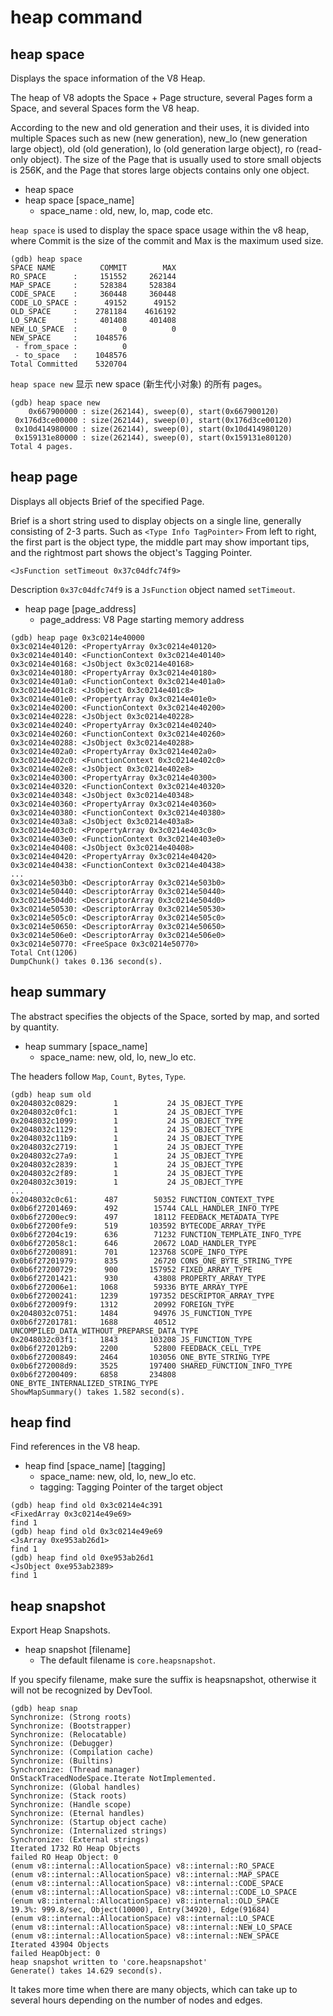 # heap command

## heap space

Displays the space information of the V8 Heap.

The heap of V8 adopts the Space + Page structure, several Pages form a Space, and several Spaces form the V8 heap.

According to the new and old generation and their uses, it is divided into multiple Spaces such as new (new generation), new_lo (new generation large object), old (old generation), lo (old generation large object), ro (read-only object). 
The size of the Page that is usually used to store small objects is 256K, and the Page that stores large objects contains only one object.

* heap space
* heap space [space_name]
     * space_name : old, new, lo, map, code etc.

`heap space` is used to display the space space usage within the v8 heap, where Commit is the size of the commit and Max is the maximum used size.
```
(gdb) heap space
SPACE NAME          COMMIT        MAX
RO_SPACE      :     151552     262144
MAP_SPACE     :     528384     528384
CODE_SPACE    :     360448     360448
CODE_LO_SPACE :      49152      49152
OLD_SPACE     :    2781184    4616192
LO_SPACE      :     401408     401408
NEW_LO_SPACE  :          0          0
NEW_SPACE     :    1048576
 - from_space :          0
 - to_space   :    1048576
Total Committed    5320704
```

`heap space new` 显示 new space (新生代小对象) 的所有 pages。
```
(gdb) heap space new
    0x667900000 : size(262144), sweep(0), start(0x667900120)
 0x176d3ce00000 : size(262144), sweep(0), start(0x176d3ce00120)
 0x10d414980000 : size(262144), sweep(0), start(0x10d414980120)
 0x159131e80000 : size(262144), sweep(0), start(0x159131e80120)
Total 4 pages.
```


## heap page
Displays all objects Brief of the specified Page.

Brief is a short string used to display objects on a single line, generally consisting of 2-3 parts.
Such as `<Type Info TagPointer>`
From left to right, the first part is the object type, the middle part may show important tips, and the rightmost part shows the object's Tagging Pointer.

````
<JsFunction setTimeout 0x37c04dfc74f9>
````
Description `0x37c04dfc74f9` is a `JsFunction` object named `setTimeout`.

* heap page [page_address]
     * page_address: V8 Page starting memory address
```
(gdb) heap page 0x3c0214e40000
0x3c0214e40120: <PropertyArray 0x3c0214e40120>
0x3c0214e40140: <FunctionContext 0x3c0214e40140>
0x3c0214e40168: <JsObject 0x3c0214e40168>
0x3c0214e40180: <PropertyArray 0x3c0214e40180>
0x3c0214e401a0: <FunctionContext 0x3c0214e401a0>
0x3c0214e401c8: <JsObject 0x3c0214e401c8>
0x3c0214e401e0: <PropertyArray 0x3c0214e401e0>
0x3c0214e40200: <FunctionContext 0x3c0214e40200>
0x3c0214e40228: <JsObject 0x3c0214e40228>
0x3c0214e40240: <PropertyArray 0x3c0214e40240>
0x3c0214e40260: <FunctionContext 0x3c0214e40260>
0x3c0214e40288: <JsObject 0x3c0214e40288>
0x3c0214e402a0: <PropertyArray 0x3c0214e402a0>
0x3c0214e402c0: <FunctionContext 0x3c0214e402c0>
0x3c0214e402e8: <JsObject 0x3c0214e402e8>
0x3c0214e40300: <PropertyArray 0x3c0214e40300>
0x3c0214e40320: <FunctionContext 0x3c0214e40320>
0x3c0214e40348: <JsObject 0x3c0214e40348>
0x3c0214e40360: <PropertyArray 0x3c0214e40360>
0x3c0214e40380: <FunctionContext 0x3c0214e40380>
0x3c0214e403a8: <JsObject 0x3c0214e403a8>
0x3c0214e403c0: <PropertyArray 0x3c0214e403c0>
0x3c0214e403e0: <FunctionContext 0x3c0214e403e0>
0x3c0214e40408: <JsObject 0x3c0214e40408>
0x3c0214e40420: <PropertyArray 0x3c0214e40420>
0x3c0214e40438: <FunctionContext 0x3c0214e40438>
...
0x3c0214e503b0: <DescriptorArray 0x3c0214e503b0>
0x3c0214e50440: <DescriptorArray 0x3c0214e50440>
0x3c0214e504d0: <DescriptorArray 0x3c0214e504d0>
0x3c0214e50530: <DescriptorArray 0x3c0214e50530>
0x3c0214e505c0: <DescriptorArray 0x3c0214e505c0>
0x3c0214e50650: <DescriptorArray 0x3c0214e50650>
0x3c0214e506e0: <DescriptorArray 0x3c0214e506e0>
0x3c0214e50770: <FreeSpace 0x3c0214e50770>
Total Cnt(1206)
DumpChunk() takes 0.136 second(s).
```


## heap summary 
The abstract specifies the objects of the Space, sorted by map, and sorted by quantity.

* heap summary [space_name]
    * space_name: new, old, lo, new_lo etc.

The headers follow `Map`, `Count`, `Bytes`, `Type`.
```
(gdb) heap sum old
0x2048032c0829:        1           24 JS_OBJECT_TYPE
0x2048032c0fc1:        1           24 JS_OBJECT_TYPE
0x2048032c1099:        1           24 JS_OBJECT_TYPE
0x2048032c1129:        1           24 JS_OBJECT_TYPE
0x2048032c11b9:        1           24 JS_OBJECT_TYPE
0x2048032c2719:        1           24 JS_OBJECT_TYPE
0x2048032c27a9:        1           24 JS_OBJECT_TYPE
0x2048032c2839:        1           24 JS_OBJECT_TYPE
0x2048032c2f89:        1           24 JS_OBJECT_TYPE
0x2048032c3019:        1           24 JS_OBJECT_TYPE
...
0x2048032c0c61:      487        50352 FUNCTION_CONTEXT_TYPE
0x0b6f27201469:      492        15744 CALL_HANDLER_INFO_TYPE
0x0b6f27200ec9:      497        18112 FEEDBACK_METADATA_TYPE
0x0b6f27200fe9:      519       103592 BYTECODE_ARRAY_TYPE
0x0b6f27204c19:      636        71232 FUNCTION_TEMPLATE_INFO_TYPE
0x0b6f272058c1:      646        20672 LOAD_HANDLER_TYPE
0x0b6f27200891:      701       123768 SCOPE_INFO_TYPE
0x0b6f27201979:      835        26720 CONS_ONE_BYTE_STRING_TYPE
0x0b6f27200729:      900       157952 FIXED_ARRAY_TYPE
0x0b6f27201421:      930        43808 PROPERTY_ARRAY_TYPE
0x0b6f272006e1:     1068        59336 BYTE_ARRAY_TYPE
0x0b6f27200241:     1239       197352 DESCRIPTOR_ARRAY_TYPE
0x0b6f272009f9:     1312        20992 FOREIGN_TYPE
0x2048032c0751:     1484        94976 JS_FUNCTION_TYPE
0x0b6f27201781:     1688        40512 UNCOMPILED_DATA_WITHOUT_PREPARSE_DATA_TYPE
0x2048032c03f1:     1843       103208 JS_FUNCTION_TYPE
0x0b6f272012b9:     2200        52800 FEEDBACK_CELL_TYPE
0x0b6f27200849:     2464       103056 ONE_BYTE_STRING_TYPE
0x0b6f272008d9:     3525       197400 SHARED_FUNCTION_INFO_TYPE
0x0b6f27200409:     6858       234808 ONE_BYTE_INTERNALIZED_STRING_TYPE
ShowMapSummary() takes 1.582 second(s).
```


## heap find
Find references in the V8 heap.

* heap find [space_name] [tagging]
     * space_name: new, old, lo, new_lo etc.
     * tagging: Tagging Pointer of the target object
```
(gdb) heap find old 0x3c0214e4c391
<FixedArray 0x3c0214e49e69>
find 1
(gdb) heap find old 0x3c0214e49e69
<JsArray 0xe953ab26d1>
find 1
(gdb) heap find old 0xe953ab26d1
<JsObject 0xe953ab2389>
find 1
```


## heap snapshot

Export Heap Snapshots.

* heap snapshot [filename]
     * The default filename is `core.heapsnapshot`.

If you specify filename, make sure the suffix is heapsnapshot, otherwise it will not be recognized by DevTool.
```
(gdb) heap snap
Synchronize: (Strong roots)
Synchronize: (Bootstrapper)
Synchronize: (Relocatable)
Synchronize: (Debugger)
Synchronize: (Compilation cache)
Synchronize: (Builtins)
Synchronize: (Thread manager)
OnStackTracedNodeSpace.Iterate NotImplemented.
Synchronize: (Global handles)
Synchronize: (Stack roots)
Synchronize: (Handle scope)
Synchronize: (Eternal handles)
Synchronize: (Startup object cache)
Synchronize: (Internalized strings)
Synchronize: (External strings)
Iterated 1732 RO Heap Objects
failed RO Heap Object: 0
(enum v8::internal::AllocationSpace) v8::internal::RO_SPACE
(enum v8::internal::AllocationSpace) v8::internal::MAP_SPACE
(enum v8::internal::AllocationSpace) v8::internal::CODE_SPACE
(enum v8::internal::AllocationSpace) v8::internal::CODE_LO_SPACE
(enum v8::internal::AllocationSpace) v8::internal::OLD_SPACE
19.3%: 999.8/sec, Object(10000), Entry(34920), Edge(91684)
(enum v8::internal::AllocationSpace) v8::internal::LO_SPACE
(enum v8::internal::AllocationSpace) v8::internal::NEW_LO_SPACE
(enum v8::internal::AllocationSpace) v8::internal::NEW_SPACE
Iterated 43904 Objects
failed HeapObject: 0
heap snapshot written to 'core.heapsnapshot'
Generate() takes 14.629 second(s).
```
It takes more time when there are many objects, which can take up to several hours depending on the number of nodes and edges.
